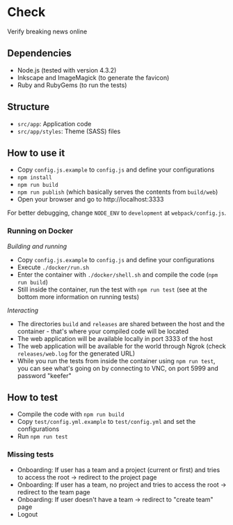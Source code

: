 # Check

Verify breaking news online

## Dependencies

* Node.js (tested with version 4.3.2)
* Inkscape and ImageMagick (to generate the favicon)
* Ruby and RubyGems (to run the tests)

## Structure

* `src/app`: Application code
* `src/app/styles`: Theme (SASS) files

## How to use it

* Copy `config.js.example` to `config.js` and define your configurations
* `npm install`
* `npm run build`
* `npm run publish` (which basically serves the contents from `build/web`)
* Open your browser and go to http://localhost:3333

For better debugging, change `NODE_ENV` to `development` at `webpack/config.js`.

### Running on Docker

*Building and running*

* Copy `config.js.example` to `config.js` and define your configurations
* Execute `./docker/run.sh`
* Enter the container with `./docker/shell.sh` and compile the code (`npm run build`)
* Still inside the container, run the test with `npm run test` (see at the bottom more information on running tests)

*Interacting*

* The directories `build` and `releases` are shared between the host and the container - that's where your compiled code will be located
* The web application will be available locally in port 3333 of the host
* The web application will be available for the world through Ngrok (check `releases/web.log` for the generated URL)
* While you run the tests from inside the container using `npm run test`, you can see what's going on by connecting to VNC, on port 5999 and password "keefer"

## How to test

* Compile the code with `npm run build`
* Copy `test/config.yml.example` to `test/config.yml` and set the configurations
* Run `npm run test`

### Missing tests

* Onboarding: If user has a team and a project (current or first) and tries to access the root -> redirect to the project page
* Onboarding: If user has a team, no project and tries to access the root -> redirect to the team page
* Onboarding: If user doesn't have a team -> redirect to "create team" page
* Logout
